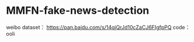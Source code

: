# MMFN-fake-news-detection
weibo dataset：
https://pan.baidu.com/s/14qjQrJd10cZaCJ6FIgfpPQ 
code：ooli
